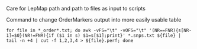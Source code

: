Care for LepMap path and path to files as input to scripts


Command to change OrderMarkers output into more easily usable table 
``` 
for file in *_order*.txt; do awk -vFS="\t" -vOFS="\t" '(NR==FNR){s[NR-1]=$0}(NR!=FNR){if ($1 in s) $1=s[$1];print}' *.snps.txt ${file} | tail -n +4 | cut -f 1,2,3,4 > ${file}.perf; done 
```
